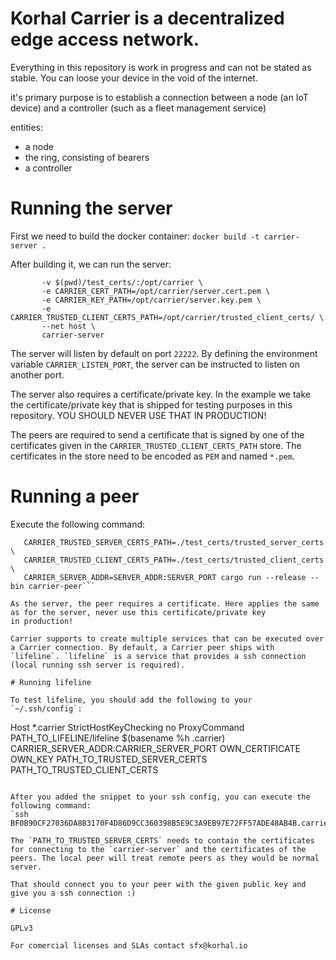 Korhal Carrier is a decentralized edge access network.
=======================================================

Everything in this repository is work in progress and can not be stated as stable. You can loose your device in the void of the internet.

it's primary purpose is to establish a connection between a node (an IoT device) and a controller (such as a fleet management service)

entities:

- a node
- the ring, consisting of bearers
- a controller

# Running the server

First we need to build the docker container:
`docker build -t carrier-server .`

After building it, we can run the server:
```docker run --rm --name carrier \
       -v $(pwd)/test_certs/:/opt/carrier \
       -e CARRIER_CERT_PATH=/opt/carrier/server.cert.pem \
       -e CARRIER_KEY_PATH=/opt/carrier/server.key.pem \
       -e CARRIER_TRUSTED_CLIENT_CERTS_PATH=/opt/carrier/trusted_client_certs/ \
       --net host \
       carrier-server
```

The server will listen by default on port `22222`. By defining the environment variable `CARRIER_LISTEN_PORT`,
the server can be instructed to listen on another port.

The server also requires a certificate/private key. In the example we take the certificate/private key that is
shipped for testing purposes in this repository. YOU SHOULD NEVER USE THAT IN PRODUCTION!

The peers are required to send a certificate that is signed by one of the certificates given in the `CARRIER_TRUSTED_CLIENT_CERTS_PATH`
store. The certificates in the store need to be encoded as `PEM` and named `*.pem`.

# Running a peer

Execute the following command:
```CARRIER_CERT_PATH=./test_certs/peer.cert.pem CARRIER_KEY_PATH=./test_certs/peer.key.pem \
   CARRIER_TRUSTED_SERVER_CERTS_PATH=./test_certs/trusted_server_certs \
   CARRIER_TRUSTED_CLIENT_CERTS_PATH=./test_certs/trusted_client_certs \
   CARRIER_SERVER_ADDR=SERVER_ADDR:SERVER_PORT cargo run --release --bin carrier-peer```

As the server, the peer requires a certificate. Here applies the same as for the server, never use this certificate/private key
in production!

Carrier supports to create multiple services that can be executed over a Carrier connection. By default, a Carrier peer ships with
`lifeline`. `lifeline` is a service that provides a ssh connection (local running ssh server is required).

# Running lifeline

To test lifeline, you should add the following to your `~/.ssh/config`:
```
Host *.carrier
   StrictHostKeyChecking no
   ProxyCommand PATH_TO_LIFELINE/lifeline $(basename  %h .carrier) CARRIER_SERVER_ADDR:CARRIER_SERVER_PORT OWN_CERTIFICATE OWN_KEY PATH_TO_TRUSTED_SERVER_CERTS PATH_TO_TRUSTED_CLIENT_CERTS
```

After you added the snippet to your ssh config, you can execute the following command:
`ssh BF0B90CF27036DA8B3170F4D86D9CC360398B5E9C3A9EB97E72FF57ADE48AB4B.carrier`

The `PATH_TO_TRUSTED_SERVER_CERTS` needs to contain the certificates for connecting to the `carrier-server` and the certificates of the
peers. The local peer will treat remote peers as they would be normal server.

That should connect you to your peer with the given public key and give you a ssh connection :)

# License

GPLv3

For comercial licenses and SLAs contact sfx@korhal.io
